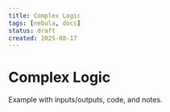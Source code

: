 ```yaml
---
title: Complex Logic
tags: [nebula, docs]
status: draft
created: 2025-08-17
---
```


# Complex Logic

Example with inputs/outputs, code, and notes.
